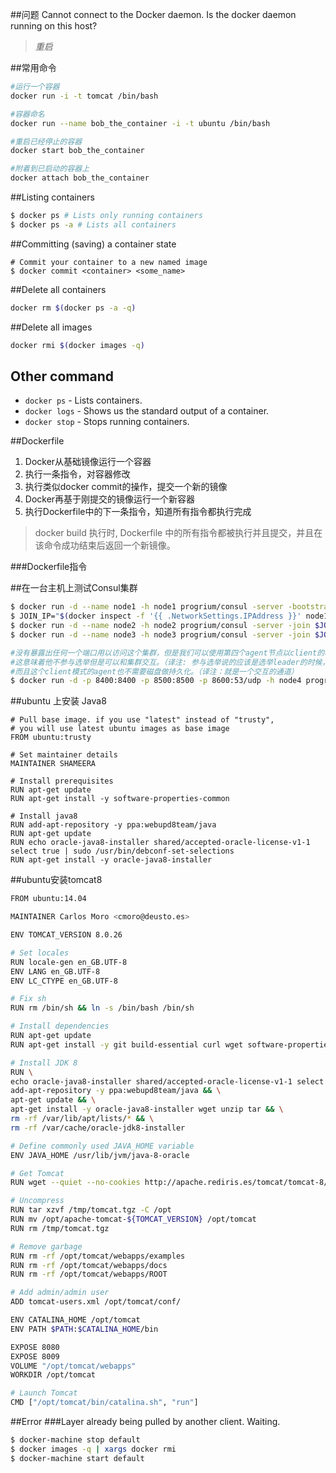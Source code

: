 ##问题
Cannot connect to the Docker daemon. Is the docker daemon running on this host?
>*重启*

##常用命令
```bash
#运行一个容器
docker run -i -t tomcat /bin/bash   

#容器命名
docker run --name bob_the_container -i -t ubuntu /bin/bash

#重启已经停止的容器
docker start bob_the_container

#附着到已启动的容器上
docker attach bob_the_container

```







##Listing containers
``` bash
$ docker ps # Lists only running containers
$ docker ps -a # Lists all containers
```

##Committing (saving) a container state
```base
# Commit your container to a new named image
$ docker commit <container> <some_name>
```

##Delete all containers
```bash
docker rm $(docker ps -a -q)
```
##Delete all images
```bash
docker rmi $(docker images -q)
```

## Other command
* `docker ps` - Lists containers.
* `docker logs` - Shows us the standard output of a container.
* `docker stop` - Stops running containers.

##Dockerfile
1. Docker从基础镜像运行一个容器
2. 执行一条指令，对容器修改
3. 执行类似docker commit的操作，提交一个新的镜像
4. Docker再基于刚提交的镜像运行一个新容器
5. 执行Dockerfile中的下一条指令，知道所有指令都执行完成

>docker build 执行时, Dockerfile 中的所有指令都被执行并且提交，并且在该命令成功结束后返回一个新镜像。

###Dockerfile指令


##在一台主机上测试Consul集群
```bash
$ docker run -d --name node1 -h node1 progrium/consul -server -bootstrap-expect 3
$ JOIN_IP="$(docker inspect -f '{{ .NetworkSettings.IPAddress }}' node1)"
$ docker run -d --name node2 -h node2 progrium/consul -server -join $JOIN_IP
$ docker run -d --name node3 -h node3 progrium/consul -server -join $JOIN_IP

#没有暴露出任何一个端口用以访问这个集群，但是我们可以使用第四个agent节点以client的模式（不是用 -server参数）。
#这意味着他不参与选举但是可以和集群交互。（译注: 参与选举说的应该是选举leader的时候， 他没有话语权）
#而且这个client模式的agent也不需要磁盘做持久化。（译注：就是一个交互的通道）
$ docker run -d -p 8400:8400 -p 8500:8500 -p 8600:53/udp -h node4 progrium/consul -join $JOIN_IP
```

##ubuntu 上安装 Java8
```base
# Pull base image. if you use "latest" instead of "trusty",
# you will use latest ubuntu images as base image
FROM ubuntu:trusty

# Set maintainer details
MAINTAINER SHAMEERA

# Install prerequisites
RUN apt-get update
RUN apt-get install -y software-properties-common

# Install java8
RUN add-apt-repository -y ppa:webupd8team/java
RUN apt-get update
RUN echo oracle-java8-installer shared/accepted-oracle-license-v1-1 select true | sudo /usr/bin/debconf-set-selections
RUN apt-get install -y oracle-java8-installer
```
##ubuntu安装tomcat8
```bash
FROM ubuntu:14.04

MAINTAINER Carlos Moro <cmoro@deusto.es>

ENV TOMCAT_VERSION 8.0.26

# Set locales
RUN locale-gen en_GB.UTF-8
ENV LANG en_GB.UTF-8
ENV LC_CTYPE en_GB.UTF-8

# Fix sh
RUN rm /bin/sh && ln -s /bin/bash /bin/sh

# Install dependencies
RUN apt-get update
RUN apt-get install -y git build-essential curl wget software-properties-common

# Install JDK 8
RUN \
echo oracle-java8-installer shared/accepted-oracle-license-v1-1 select true | debconf-set-selections && \
add-apt-repository -y ppa:webupd8team/java && \
apt-get update && \
apt-get install -y oracle-java8-installer wget unzip tar && \
rm -rf /var/lib/apt/lists/* && \
rm -rf /var/cache/oracle-jdk8-installer

# Define commonly used JAVA_HOME variable
ENV JAVA_HOME /usr/lib/jvm/java-8-oracle

# Get Tomcat
RUN wget --quiet --no-cookies http://apache.rediris.es/tomcat/tomcat-8/v${TOMCAT_VERSION}/bin/apache-tomcat-${TOMCAT_VERSION}.tar.gz -O /tmp/tomcat.tgz

# Uncompress
RUN tar xzvf /tmp/tomcat.tgz -C /opt
RUN mv /opt/apache-tomcat-${TOMCAT_VERSION} /opt/tomcat
RUN rm /tmp/tomcat.tgz

# Remove garbage
RUN rm -rf /opt/tomcat/webapps/examples
RUN rm -rf /opt/tomcat/webapps/docs
RUN rm -rf /opt/tomcat/webapps/ROOT

# Add admin/admin user
ADD tomcat-users.xml /opt/tomcat/conf/

ENV CATALINA_HOME /opt/tomcat
ENV PATH $PATH:$CATALINA_HOME/bin

EXPOSE 8080
EXPOSE 8009
VOLUME "/opt/tomcat/webapps"
WORKDIR /opt/tomcat

# Launch Tomcat
CMD ["/opt/tomcat/bin/catalina.sh", "run"]
```

##Error
###Layer already being pulled by another client. Waiting.

```bash
$ docker-machine stop default
$ docker images -q | xargs docker rmi
$ docker-machine start default
```